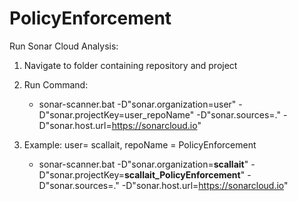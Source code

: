 # PolicyEnforcement

Run Sonar Cloud Analysis:
1. Navigate to folder containing repository and project
2. Run Command: 
      - sonar-scanner.bat -D"sonar.organization=user" -D"sonar.projectKey=user_repoName"  -D"sonar.sources=." -D"sonar.host.url=https://sonarcloud.io"
       
3. Example: user= scallait, repoName = PolicyEnforcement
      - sonar-scanner.bat -D"sonar.organization=**scallait**" -D"sonar.projectKey=**scallait_PolicyEnforcement**"  -D"sonar.sources=." -D"sonar.host.url=https://sonarcloud.io"


